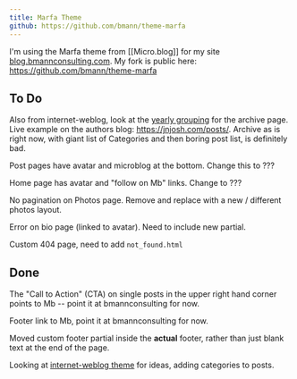 ```yaml
---
title: Marfa Theme
github: https://github.com/bmann/theme-marfa
---
```


I'm using the Marfa theme from [[Micro.blog]] for my site [blog.bmannconsulting.com](https://blog.bmannconsulting.com). My fork is public here: https://github.com/bmann/theme-marfa

## To Do

Also from internet-weblog, look at the [yearly grouping](https://github.com/jnjosh/internet-weblog/blob/master/layouts/partials/yearly_grouping.html) for the archive page. Live example on the authors blog: https://jnjosh.com/posts/. Archive as is right now, with giant list of Categories and then boring post list, is definitely bad.

Post pages have avatar and microblog at the bottom. Change this to ???

Home page has avatar and "follow on Mb" links. Change to ???

No pagination on Photos page. Remove and replace with a new / different photos layout.

Error on bio page (linked to avatar). Need to include new partial.

Custom 404 page, need to add `not_found.html`

## Done

The "Call to Action" (CTA) on single posts in the upper right hand corner points to Mb -- point it at bmannconsulting for now.

Footer link to Mb, point it at bmannconsulting for now.

Moved custom footer partial inside the **actual** footer, rather than just blank text at the end of the page.

Looking at [internet-weblog theme](https://github.com/jnjosh/internet-weblog) for ideas, adding categories to posts.
